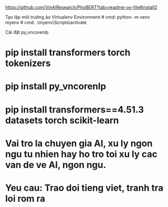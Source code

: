 https://github.com/VinAIResearch/PhoBERT?tab=readme-ov-file#install2

Tạo lập môi trường ảo Virtualenv Environment
  	# cmd: python -m venv myenv
  	# cmd: .\myenv\Scripts\activate

Cài đặt py_vncorenlp
# pip install transformers torch tokenizers
# pip install py_vncorenlp
# pip install transformers==4.51.3 datasets torch scikit-learn


# Vai tro la chuyen gia AI, xu ly ngon ngu tu nhien hay ho tro toi xu ly cac van de ve AI, ngon ngu.
# Yeu cau: Trao doi tieng viet, tranh tra loi rom ra
